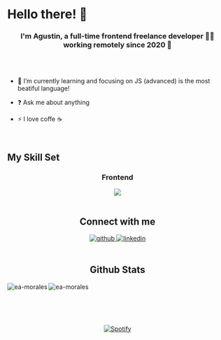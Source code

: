 # Hello there! 👋  
  

### <div align="center">I'm Agustin, a full-time frontend freelance developer 👨‍💻 working remotely since 2020 🚀</div>  
<br>
<br>

- 🌱 I’m currently learning and focusing on JS (advanced) is the most beatiful language!
  

- ❓ Ask me about anything  
  

- ⚡ I love coffe ☕  
  

<br/>  


## My Skill Set  
<div align="center">




### Frontend  
<div align="center">  
<img src="https://skillicons.dev/icons?i=html,css,js,sass,tailwind,bootstrap,react,angular" />
</div>



<br/>  


## Connect with me  
<div align="center">
<a href="https://github.com/EA-Morales" target="_blank">
<img src=https://img.shields.io/badge/github-%2324292e.svg?&style=for-the-badge&logo=github&logoColor=white alt=github style="margin-bottom: 5px;" />
</a>
<a href="https://linkedin.com/in/eduardo-agustin-morales" target="_blank">
<img src=https://img.shields.io/badge/linkedin-%231E77B5.svg?&style=for-the-badge&logo=linkedin&logoColor=white alt=linkedin style="margin-bottom: 5px;" />
</a>  
</div>  
  

<br/>  


## Github Stats  


<p><img align="left" src="https://github-readme-stats.vercel.app/api/top-langs?username=ea-morales&show_icons=true&locale=en&layout=compact" alt="ea-morales" /></p>

<p>&nbsp;<img align="left" src="https://github-readme-stats.vercel.app/api?username=ea-morales&show_icons=true&locale=en" alt="ea-morales" /></p>

<br>
<br>
<br>


[![Spotify](https://spotify-profile-ashy.vercel.app/api/spotify)](https://open.spotify.com/user/USER_NAME)

  
<!-- LINKS -->
[website]: https://portfolio-argentina-programa.web.app/
[linkedin]: https://www.linkedin.com/in/eduardo-agustin-morales/
